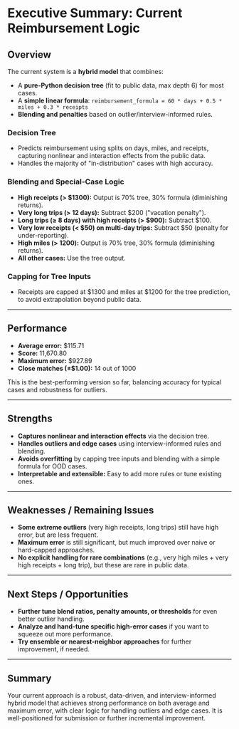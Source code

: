 # Executive Summary: Current Reimbursement Logic

## Overview

The current system is a **hybrid model** that combines:
- A **pure-Python decision tree** (fit to public data, max depth 6) for most cases.
- A **simple linear formula**: `reimbursement_formula = 60 * days + 0.5 * miles + 0.3 * receipts`
- **Blending and penalties** based on outlier/interview-informed rules.

### Decision Tree
- Predicts reimbursement using splits on days, miles, and receipts, capturing nonlinear and interaction effects from the public data.
- Handles the majority of "in-distribution" cases with high accuracy.

### Blending and Special-Case Logic
- **High receipts (> $1300):** Output is 70% tree, 30% formula (diminishing returns).
- **Very long trips (> 12 days):** Subtract $200 ("vacation penalty").
- **Long trips (≥ 8 days) with high receipts (> $900):** Subtract $100.
- **Very low receipts (< $50) on multi-day trips:** Subtract $50 (penalty for under-reporting).
- **High miles (> 1200):** Output is 70% tree, 30% formula (diminishing returns).
- **All other cases:** Use the tree output.

### Capping for Tree Inputs
- Receipts are capped at $1300 and miles at $1200 for the tree prediction, to avoid extrapolation beyond public data.

---

## Performance
- **Average error:** $115.71
- **Score:** 11,670.80
- **Maximum error:** $927.89
- **Close matches (±$1.00):** 14 out of 1000

This is the best-performing version so far, balancing accuracy for typical cases and robustness for outliers.

---

## Strengths
- **Captures nonlinear and interaction effects** via the decision tree.
- **Handles outliers and edge cases** using interview-informed rules and blending.
- **Avoids overfitting** by capping tree inputs and blending with a simple formula for OOD cases.
- **Interpretable and extensible:** Easy to add more rules or tune existing ones.

---

## Weaknesses / Remaining Issues
- **Some extreme outliers** (very high receipts, long trips) still have high error, but are less frequent.
- **Maximum error** is still significant, but much improved over naive or hard-capped approaches.
- **No explicit handling for rare combinations** (e.g., very high miles + very high receipts + long trip), but these are rare in public data.

---

## Next Steps / Opportunities
- **Further tune blend ratios, penalty amounts, or thresholds** for even better outlier handling.
- **Analyze and hand-tune specific high-error cases** if you want to squeeze out more performance.
- **Try ensemble or nearest-neighbor approaches** for further improvement, if needed.

---

## Summary
Your current approach is a robust, data-driven, and interview-informed hybrid model that achieves strong performance on both average and maximum error, with clear logic for handling outliers and edge cases. It is well-positioned for submission or further incremental improvement. 